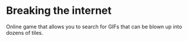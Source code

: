 # Breaking the internet

Online game that allows you to search for GIFs that can be blown up into dozens of tiles. 
